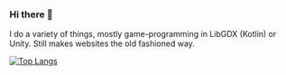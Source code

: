 ### Hi there 👋
I do a variety of things, mostly game-programming in LibGDX (Kotlin) or Unity.
Still makes websites the old fashioned way.

[![Top Langs](https://github-readme-stats.vercel.app/api/top-langs/?username=bramtechs&layout=compact)](https://github.com/anuraghazra/github-readme-stats)
